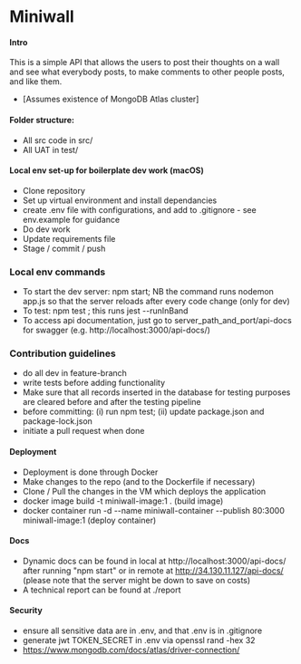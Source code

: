 # Miniwall

#### Intro
This is a simple API that allows the users to post their thoughts on a wall and see what everybody posts, to make comments to other people posts, and like them.
- [Assumes existence of MongoDB Atlas cluster] 

#### Folder structure:
- All src code in src/
- All UAT in test/

#### Local env set-up for boilerplate dev work (macOS)
- Clone repository
- Set up virtual environment and install dependancies
- create .env file with configurations, and add to .gitignore - see env.example for guidance
- Do dev work 
- Update requirements file
- Stage / commit / push
 
### Local env commands
- To start the dev server: npm start; NB the command runs nodemon app.js so that the server reloads after every code change (only for dev) 
- To test: npm test ; this runs jest --runInBand
- To access api documentation, just go to server_path_and_port/api-docs for swagger (e.g. http://localhost:3000/api-docs/)

### Contribution guidelines 
- do all dev in feature-branch
- write tests before adding functionality
- Make sure that all records inserted in the database for testing purposes are cleared before and after the testing pipeline
- before committing: (i) run npm test; (ii) update package.json and package-lock.json
- initiate a pull request when done

#### Deployment
- Deployment is done through Docker
- Make changes to the repo (and to the Dockerfile if necessary)
- Clone / Pull the changes in the VM which deploys the application
- docker image build -t miniwall-image:1 . (build image)
- docker container run -d --name miniwall-container --publish 80:3000 miniwall-image:1 (deploy container)

#### Docs

- Dynamic docs can be found in local at http://localhost:3000/api-docs/ after running "npm start" or in remote at http://34.130.11.127/api-docs/ (please note that the server might be down to save on costs)
- A technical report can be found at ./report

#### Security
- ensure all sensitive data are in .env, and that .env is in .gitignore
- generate jwt TOKEN_SECRET in .env via openssl rand -hex 32 
- https://www.mongodb.com/docs/atlas/driver-connection/

